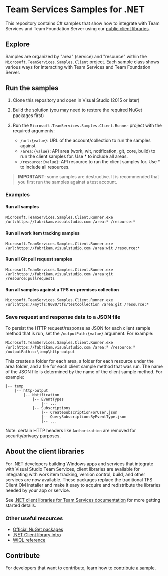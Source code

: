 # Team Services Samples for .NET

This repository contains C# samples that show how to integrate with Team Services and Team Foundation Server using our [public client libraries](https://www.nuget.org/profiles/nugetvss).

## Explore

Samples are organized by "area" (service) and "resource" within the `Microsoft.TeamServices.Samples.Client` project. Each sample class shows various ways for interacting with Team Services and Team Foundation Server.  

## Run the samples

1. Clone this repository and open in Visual Studio (2015 or later)

2. Build the solution (you may need to restore the required NuGet packages first)

3. Run the `Microsoft.TeamServices.Samples.Client.Runner` project with the required arguments:
   * `/url:{value}`: URL of the account/collection to run the samples against.
   * `/area:{value}`: API area (work, wit, notification, git, core, build) to run the client samples for. Use * to include all areas.
   * `/resource:{value}`: API resource to run the client samples for. Use * to include all resources.

> **IMPORTANT**: some samples are destructive. It is recommended that you first run the samples against a test account.

### Examples

#### Run all samples

```
Microsoft.TeamServices.Samples.Client.Runner.exe /url:https://fabrikam.visualstudio.com /area:* /resource:*
```

#### Run all work item tracking samples

```
Microsoft.TeamServices.Samples.Client.Runner.exe /url:https://fabrikam.visualstudio.com /area:wit /resource:*
```

#### Run all Git pull request samples

```
Microsoft.TeamServices.Samples.Client.Runner.exe /url:https://fabrikam.visualstudio.com /area:git /resource:pullrequests
```

#### Run all samples against a TFS on-premises collection

```
Microsoft.TeamServices.Samples.Client.Runner.exe /url:https://mytfs:8080/tfs/testcollection /area:git /resource:*
```

### Save request and response data to a JSON file

To persist the HTTP request/response as JSON for each client sample method that is run, set the `/outputPath:{value}` argument. For example:

```
Microsoft.TeamServices.Samples.Client.Runner.exe /url:https://fabrikam.visualstudio.com /area:* /resource:* /outputPath:c:\temp\http-output
```

This creates a folder for each area, a folder for each resource under the area folder, and a file for each client sample method that was run. The name of the JSON file is determined by the name of the client sample method. For example:

```
|-- temp
    |-- http-output
        |-- Notification
            |-- EventTypes
                |-- ...
            |-- Subscriptions
                |-- CreateSubscriptionForUser.json
                |-- QuerySubscriptionsByEventType.json
                |-- ...
```

Note: certain HTTP headers like `Authorization` are removed for security/privacy purposes.

## About the client libraries

For .NET developers building Windows apps and services that integrate with Visual Studio Team Services, client libraries are available for integrating with work item tracking, version control, build, and other services are now available. These packages replace the traditional TFS Client OM installer and make it easy to acquire and redistribute the libraries needed by your app or service.

See [.NET client libraries for Team Services documentation](https://www.visualstudio.com/docs/integrate/get-started/client-libraries/dotnet) for more getting started details.

### Other useful resources

* [Official NuGet packages](https://www.nuget.org/profiles/nugetvss)
* [.NET Client library intro](https://www.visualstudio.com/docs/integrate/get-started/client-libraries/dotnet)
* [WIQL reference](https://msdn.microsoft.com/en-us/library/bb130198(v=vs.90).aspx)

## Contribute

For developers that want to contribute, learn how to [contribute a sample](./contribute.md).
